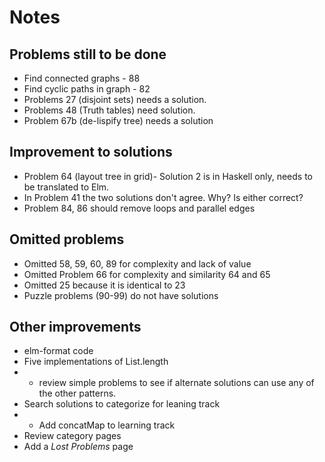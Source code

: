 # Notes 

## Problems still to be done
* Find connected graphs - 88 
* Find cyclic paths in graph - 82
* Problems 27 (disjoint sets) needs a solution. 
* Problems 48 (Truth tables) need solution.
* Problem 67b (de-lispify tree) needs a solution

## Improvement to solutions
* Problem 64 (layout tree in grid)- Solution 2 is in Haskell only, needs to be translated to Elm. 
* In Problem 41 the two solutions don't agree. Why? Is either correct?
* Problem 84, 86 should remove loops and parallel edges

## Omitted problems
* Omitted 58, 59, 60, 89 for complexity and lack of value
* Omitted Problem 66 for complexity and similarity 64 and 65
* Omitted 25 because it is identical to 23
* Puzzle problems (90-99) do not have solutions

## Other improvements
* elm-format code
* Five implementations of List.length
* * review simple problems to see if alternate solutions can use any of the other patterns.
* Search solutions to categorize for leaning track
* * Add concatMap to learning track
* Review category pages
* Add a *Lost Problems* page